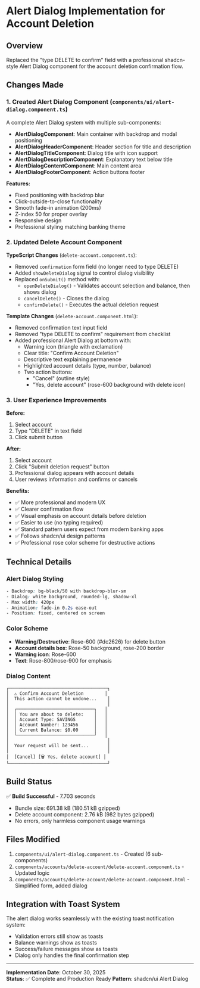 # Alert Dialog Implementation for Account Deletion

## Overview
Replaced the "type DELETE to confirm" field with a professional shadcn-style Alert Dialog component for the account deletion confirmation flow.

## Changes Made

### 1. Created Alert Dialog Component (`components/ui/alert-dialog.component.ts`)
A complete Alert Dialog system with multiple sub-components:

- **AlertDialogComponent**: Main container with backdrop and modal positioning
- **AlertDialogHeaderComponent**: Header section for title and description
- **AlertDialogTitleComponent**: Dialog title with icon support
- **AlertDialogDescriptionComponent**: Explanatory text below title
- **AlertDialogContentComponent**: Main content area
- **AlertDialogFooterComponent**: Action buttons footer

**Features:**
- Fixed positioning with backdrop blur
- Click-outside-to-close functionality
- Smooth fade-in animation (200ms)
- Z-index 50 for proper overlay
- Responsive design
- Professional styling matching banking theme

### 2. Updated Delete Account Component

**TypeScript Changes** (`delete-account.component.ts`):
- Removed `confirmation` form field (no longer need to type DELETE)
- Added `showDeleteDialog` signal to control dialog visibility
- Replaced `onSubmit()` method with:
  - `openDeleteDialog()` - Validates account selection and balance, then shows dialog
  - `cancelDelete()` - Closes the dialog
  - `confirmDelete()` - Executes the actual deletion request

**Template Changes** (`delete-account.component.html`):
- Removed confirmation text input field
- Removed "type DELETE to confirm" requirement from checklist
- Added professional Alert Dialog at bottom with:
  - Warning icon (triangle with exclamation)
  - Clear title: "Confirm Account Deletion"
  - Descriptive text explaining permanence
  - Highlighted account details (type, number, balance)
  - Two action buttons:
    - "Cancel" (outline style)
    - "Yes, delete account" (rose-600 background with delete icon)

### 3. User Experience Improvements

**Before:**
1. Select account
2. Type "DELETE" in text field
3. Click submit button

**After:**
1. Select account
2. Click "Submit deletion request" button
3. Professional dialog appears with account details
4. User reviews information and confirms or cancels

**Benefits:**
- ✅ More professional and modern UX
- ✅ Clearer confirmation flow
- ✅ Visual emphasis on account details before deletion
- ✅ Easier to use (no typing required)
- ✅ Standard pattern users expect from modern banking apps
- ✅ Follows shadcn/ui design patterns
- ✅ Professional rose color scheme for destructive actions

## Technical Details

### Alert Dialog Styling
```scss
- Backdrop: bg-black/50 with backdrop-blur-sm
- Dialog: white background, rounded-lg, shadow-xl
- Max width: 420px
- Animation: fade-in 0.2s ease-out
- Position: fixed, centered on screen
```

### Color Scheme
- **Warning/Destructive**: Rose-600 (#dc2626) for delete button
- **Account details box**: Rose-50 background, rose-200 border
- **Warning icon**: Rose-600
- **Text**: Rose-800/rose-900 for emphasis

### Dialog Content
```
┌─────────────────────────────────────┐
│  ⚠️ Confirm Account Deletion        │
│  This action cannot be undone...    │
│                                     │
│  ┌─────────────────────────────┐   │
│  │ You are about to delete:    │   │
│  │ Account Type: SAVINGS       │   │
│  │ Account Number: 123456      │   │
│  │ Current Balance: $0.00      │   │
│  └─────────────────────────────┘   │
│                                     │
│  Your request will be sent...       │
│                                     │
│  [Cancel] [🗑️ Yes, delete account] │
└─────────────────────────────────────┘
```

## Build Status
✅ **Build Successful** - 7.703 seconds
- Bundle size: 691.38 kB (180.51 kB gzipped)
- Delete account component: 2.76 kB (982 bytes gzipped)
- No errors, only harmless component usage warnings

## Files Modified
1. `components/ui/alert-dialog.component.ts` - Created (6 sub-components)
2. `components/accounts/delete-account/delete-account.component.ts` - Updated logic
3. `components/accounts/delete-account/delete-account.component.html` - Simplified form, added dialog

## Integration with Toast System
The alert dialog works seamlessly with the existing toast notification system:
- Validation errors still show as toasts
- Balance warnings show as toasts
- Success/failure messages show as toasts
- Dialog only handles the final confirmation step

---

**Implementation Date**: October 30, 2025  
**Status**: ✅ Complete and Production Ready
**Pattern**: shadcn/ui Alert Dialog
